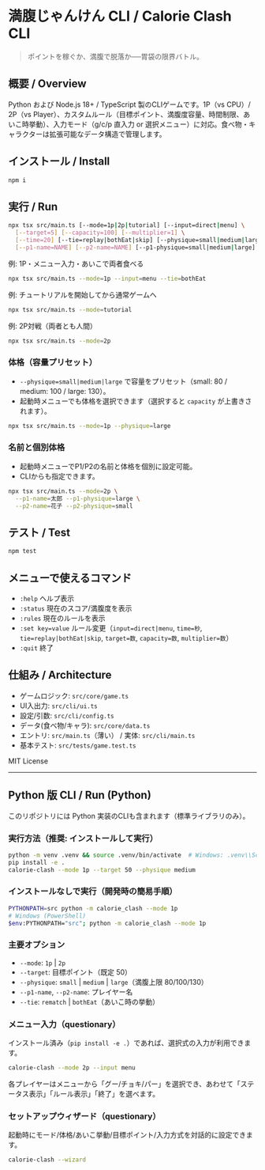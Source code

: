 # 満腹じゃんけん CLI / Calorie Clash CLI

> ポイントを稼ぐか、満腹で脱落か──胃袋の限界バトル。

## 概要 / Overview
Python および Node.js 18+ / TypeScript 製のCLIゲームです。1P（vs CPU）/ 2P（vs Player）、カスタムルール（目標ポイント、満腹度容量、時間制限、あいこ時挙動）、入力モード（g/c/p 直入力 or 選択メニュー）に対応。食べ物・キャラクターは拡張可能なデータ構造で管理します。

## インストール / Install
```bash
npm i
```

## 実行 / Run
```bash
npx tsx src/main.ts [--mode=1p|2p|tutorial] [--input=direct|menu] \
  [--target=5] [--capacity=100] [--multiplier=1] \
  [--time=20] [--tie=replay|bothEat|skip] [--physique=small|medium|large] \
  [--p1-name=NAME] [--p2-name=NAME] [--p1-physique=small|medium|large] [--p2-physique=small|medium|large]
```

例: 1P・メニュー入力・あいこで両者食べる
```bash
npx tsx src/main.ts --mode=1p --input=menu --tie=bothEat
```

例: チュートリアルを開始してから通常ゲームへ
```bash
npx tsx src/main.ts --mode=tutorial
```

例: 2P対戦（両者とも人間）
```bash
npx tsx src/main.ts --mode=2p
```

### 体格（容量プリセット）
- `--physique=small|medium|large` で容量をプリセット（small: 80 / medium: 100 / large: 130）。
- 起動時メニューでも体格を選択できます（選択すると `capacity` が上書きされます）。
```bash
npx tsx src/main.ts --mode=1p --physique=large
```

### 名前と個別体格
- 起動時メニューでP1/P2の名前と体格を個別に設定可能。
- CLIからも指定できます。
```bash
npx tsx src/main.ts --mode=2p \
  --p1-name=太郎 --p1-physique=large \
  --p2-name=花子 --p2-physique=small
```

## テスト / Test
```bash
npm test
```

## メニューで使えるコマンド
- `:help` ヘルプ表示
- `:status` 現在のスコア/満腹度を表示
- `:rules` 現在のルールを表示
- `:set key=value` ルール変更（`input=direct|menu`, `time=秒`, `tie=replay|bothEat|skip`, `target=数`, `capacity=数`, `multiplier=数`）
- `:quit` 終了

## 仕組み / Architecture
- ゲームロジック: `src/core/game.ts`
- UI入出力: `src/cli/ui.ts`
- 設定/引数: `src/cli/config.ts`
- データ(食べ物/キャラ): `src/core/data.ts`
- エントリ: `src/main.ts`（薄い） / 実体: `src/cli/main.ts`
- 基本テスト: `src/tests/game.test.ts`

MIT License

---

## Python 版 CLI / Run (Python)

このリポジトリには Python 実装のCLIも含まれます（標準ライブラリのみ）。

### 実行方法（推奨: インストールして実行）
```bash
python -m venv .venv && source .venv/bin/activate  # Windows: .venv\\Scripts\\activate
pip install -e .
calorie-clash --mode 1p --target 50 --physique medium
```

### インストールなしで実行（開発時の簡易手順）
```bash
PYTHONPATH=src python -m calorie_clash --mode 1p
# Windows (PowerShell)
$env:PYTHONPATH="src"; python -m calorie_clash --mode 1p
```

### 主要オプション
- `--mode`: `1p` | `2p`
- `--target`: 目標ポイント（既定 50）
- `--physique`: `small` | `medium` | `large`（満腹上限 80/100/130）
- `--p1-name`, `--p2-name`: プレイヤー名
- `--tie`: `rematch` | `bothEat`（あいこ時の挙動）

### メニュー入力（questionary）
インストール済み（`pip install -e .`）であれば、選択式の入力が利用できます。
```bash
calorie-clash --mode 2p --input menu
```
各プレイヤーはメニューから「グー/チョキ/パー」を選択でき、あわせて「ステータス表示」「ルール表示」「終了」を選べます。

### セットアップウィザード（questionary）
起動時にモード/体格/あいこ挙動/目標ポイント/入力方式を対話的に設定できます。
```bash
calorie-clash --wizard
```
